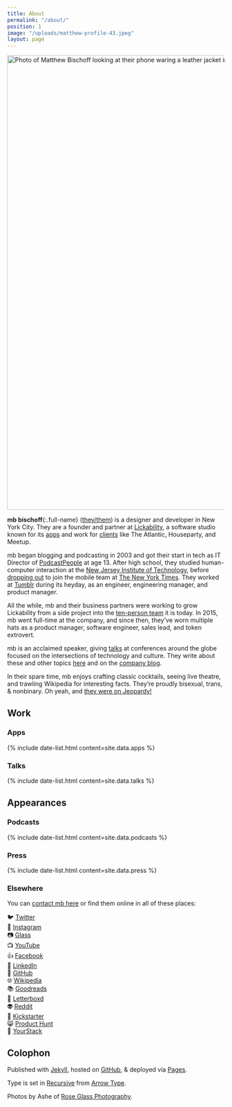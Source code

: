 ```yaml
---
title: About
permalink: "/about/"
position: 1
image: "/uploads/matthew-profile-43.jpeg"
layout: page
---
```


<img src="/uploads/matthew-profile-43.jpeg" width="1400" height="1050" alt="Photo of Matthew Bischoff looking at their phone waring a leather jacket in a park.">

**mb bischoff**{:.full-name} ([they/them](https://pronoun.is/they)) is a designer and developer in New York City. They are a founder and partner at [Lickability](https://lickability.com), a software studio known for its [apps](https://lickability.com/products) and work for [clients](https://lickability.com/clients) like The Atlantic, Houseparty, and Meetup.

mb began blogging and podcasting in 2003 and got their start in tech as IT Director of [PodcastPeople](https://www.podcastpeople.com/) at age 13. After high school, they studied human-computer interaction at the [New Jersey Institute of Technology](https://www.njit.edu/), before [dropping out](https://matthewbischoff.com/don-t-go-to-college/) to join the mobile team at [The New York Times](https://www.nytimes.com/). They worked at [Tumblr](https://www.tumblr.com/) during its heyday, as an engineer, engineering manager, and product manager.

All the while, mb and their business partners were working to grow Lickability from a side project into the [ten-person team](https://lickability.com/about) it is today. In 2015, mb went full-time at the company, and since then, they’ve worn multiple hats as a product manager, software engineer, sales lead, and token extrovert.

mb is an acclaimed speaker, giving [talks](https://matthewbischoff.com/category/talks/) at conferences around the globe focused on the intersections of technology and culture. They write about these and other topics [here](https://matthewbischoff.com) and on the [company blog](https://lickability.com/blog/).

In their spare time, mb enjoys crafting  classic cocktails, seeing live theatre, and trawling Wikipedia for interesting facts. They’re proudly bisexual, trans, & nonbinary. Oh yeah, and [they were on Jeopardy!](https://www.j-archive.com/showgame.php?game_id=3342)

## Work

### Apps

{% include date-list.html content=site.data.apps %}

### Talks

{% include date-list.html content=site.data.talks %}

## Appearances

### Podcasts

{% include date-list.html content=site.data.podcasts %}

### Press

{% include date-list.html content=site.data.press %}

### Elsewhere

You can [contact mb here](/contact) or find them online in all of these places:

🐦 [Twitter](https://twitter.com/mb)  
🌅 [Instagram](https://instagram.com/mattb)  
📷 [Glass](https://glass.photo/mattb)  
📺 [YouTube](https://youtube.com/matthewbischoffdotcom)  
👍 [Facebook](https://facebook.com/matthewbischoff)  
💼 [LinkedIn](https://www.linkedin.com/in/matthewbischoff)  
🐙 [GitHub](https://github.com/mattbischoff)  
🌐 [Wikipedia](https://en.wikipedia.org/wiki/User:Matthewbischoff)  
📚 [Goodreads](https://goodreads.com/matthewbischoff)  
🎥 [Letterboxd](https://letterboxd.com/matthewbischoff)  
👽 [Reddit](https://www.reddit.com/user/matthewbischoff/)  
💸 [Kickstarter](https://www.kickstarter.com/profile/matthewbischoff)  
😸 [Product Hunt](https://www.producthunt.com/@mb)  
🥞 [YourStack](https://yourstack.com/@mb)

## Colophon

Published with [Jekyll](https://jekyllrb.com), hosted on [GitHub](https://github.com/mattbischoff/matthewbischoff.com), & deployed via [Pages](https://pages.github.com).

Type is set in [Recursive](https://www.recursive.design/) from [Arrow Type](https://www.arrowtype.com/).

Photos by Ashe of [Rose Glass Photography](https://www.roseglass.pictures).

